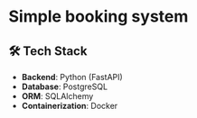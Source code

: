 # Simple booking system

## 🛠 Tech Stack

- **Backend**: Python (FastAPI)
- **Database**: PostgreSQL
- **ORM**: SQLAlchemy
- **Containerization**: Docker
